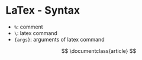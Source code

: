 # LaTex - Syntax

- `%`: comment
- `\`: latex command
- `{args}`: arguments of latex command

$$
\documentclass{article}
$$